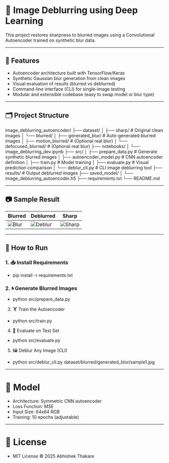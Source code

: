 # 🧠 Image Deblurring using Deep Learning

This project restores sharpness to blurred images using a Convolutional Autoencoder trained on synthetic blur data.

---

## 🚀 Features

- Autoencoder architecture built with TensorFlow/Keras
- Synthetic Gaussian blur generation from clean images
- Visual evaluation of results (blurred vs deblurred)
- Command-line interface (CLI) for single-image testing
- Modular and extensible codebase (easy to swap model or blur type)

---

## 🗂️ Project Structure

image_deblurring_autoencoder/
├── dataset/
│ ├── sharp/ # Original clean images
│ └── blurred/
│ ├── generated_blur/ # Auto-generated blurred images
│ ├── motion_blurred/ # (Optional real blur)
│ └── defocused_blurred/ # (Optional real blur)
├── notebooks/
│ └── image_deblurring_dev.ipynb
├── src/
│ ├── prepare_data.py # Generate synthetic blurred images
│ ├── autoencoder_model.py # CNN autoencoder definition
│ ├── train.py # Model training
│ ├── evaluate.py # Visual prediction comparison
│ └── deblur_cli.py # CLI image deblurring tool
├── results/ # Output deblurred images
├── saved_model/
│ └── image_deblurring_autoencoder.h5
├── requirements.txt
└── README.md

---

## 📷 Sample Result

| Blurred | Deblurred | Sharp |
|--------|-----------|-------|
| ![Blur](assets/blur.jpg) | ![Deblur](assets/deblur.jpg) | ![Sharp](assets/sharp.jpg) |


---

## 🔧 How to Run

### 1. 📥 Install Requirements

- pip install -r requirements.txt

### 2. 🌀 Generate Blurred Images

- python src/prepare_data.py

3. 🏋️ Train the Autoencoder

- python src/train.py

4. 🧪 Evaluate on Test Set

- python src/evaluate.py

5. 🖼️ Deblur Any Image (CLI)

- python src/deblur_cli.py dataset/blurred/generated_blur/sample1.jpg

---

# 🧠 Model

- Architecture: Symmetric CNN autoencoder
- Loss Function: MSE
- Input Size: 64x64 RGB
- Training: 10 epochs (adjustable)

---

# 📝 License

- MIT License © 2025 Abhishek Thakare

